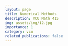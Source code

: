 ```yaml
---
layout: page
title: Numerical Methods
description: VCU Math 415
img: assets/img/12.jpg
importance: 1
category: vcu
related_publications: false
---
```



